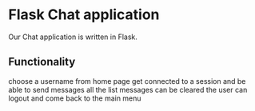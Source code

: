 # Flask Chat application

Our Chat application is written in Flask.

## Functionality
choose a username from home page
get connected to a session and be able to send messages
all the list messages can be cleared
the user can logout and come back to the main menu
